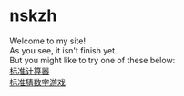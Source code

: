 # nskzh
Welcome to my site!<br>
As you see, it isn't finish yet.<br>
But you might like to try one of these below:<br>
<a href="/calc/index.html">标准计算器</a><br>
<a href="/game/guessnum/index.html">标准猜数字游戏</a><br>
